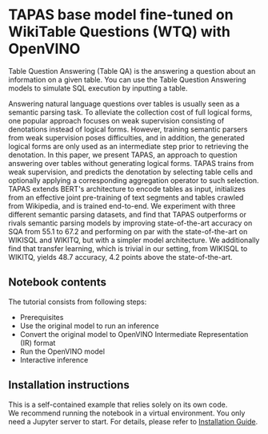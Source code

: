 # TAPAS base model fine-tuned on WikiTable Questions (WTQ) with OpenVINO

Table Question Answering (Table QA) is the answering a question about an information on a given table. You can use the 
Table Question Answering models to simulate SQL execution by inputting a table.

Answering natural language questions over tables is usually seen as a semantic parsing task. To alleviate the collection
 cost of full logical forms, one popular approach focuses on weak supervision consisting of denotations instead of 
 logical forms. However, training semantic parsers from weak supervision poses difficulties, and in addition, the 
 generated logical forms are only used as an intermediate step prior to retrieving the denotation. In this paper, 
 we present TAPAS, an approach to question answering over tables without generating logical forms. TAPAS trains 
 from weak supervision, and predicts the denotation by selecting table cells and optionally applying a corresponding 
 aggregation operator to such selection. TAPAS extends BERT's architecture to encode tables as input, initializes from 
 an effective joint pre-training of text segments and tables crawled from Wikipedia, and is trained end-to-end. We 
 experiment with three different semantic parsing datasets, and find that TAPAS outperforms or rivals semantic parsing 
 models by improving state-of-the-art accuracy on SQA from 55.1 to 67.2 and performing on par with the state-of-the-art 
 on WIKISQL and WIKITQ, but with a simpler model architecture. We additionally find that transfer learning, which is 
 trivial in our setting, from WIKISQL to WIKITQ, yields 48.7 accuracy, 4.2 points above the state-of-the-art.

## Notebook contents
The tutorial consists from following steps:

- Prerequisites
- Use the original model to run an inference
- Convert the original model to OpenVINO Intermediate Representation (IR) format
- Run the OpenVINO model
- Interactive inference

## Installation instructions
This is a self-contained example that relies solely on its own code.</br>
We recommend running the notebook in a virtual environment. You only need a Jupyter server to start.
For details, please refer to [Installation Guide](../../README.md).